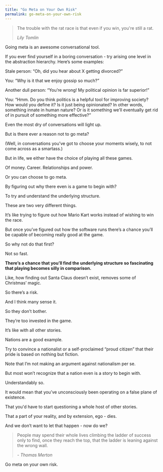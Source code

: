 ```yaml
---
title: "Go Meta on Your Own Risk"
permalink: go-meta-on-your-own-risk
---
```


> The trouble with the rat race is that even if you win, you're still a rat.
> 
> <cite>Lily Tomlin</cite>

Going meta is an awesome conversational tool.

If you ever find yourself in a boring conversation - try arising one level in the abstraction hierarchy. Here’s some examples:

Stale person: “Oh, did you hear about X getting divorced?”

You: “Why is it that we enjoy gossip so much?”

Another dull person: “You’re wrong! My political opinion is far superior!”

You: “Hmm. Do you think politics is a helpful tool for improving society? How would you define it? Is it just being opinionated? In other words, something innate in human nature? Or is it something we’ll eventually get rid of in pursuit of something more effective?”

Even the most dry of conversations will light up.

But is there ever a reason not to go meta?

(Well, in conversations you’ve got to choose your moments wisely, to not come across as a smartass.)

But in life, we either have the choice of playing all these games.

Of money. Career. Relationships and power.

Or you can choose to go meta.

By figuring out why there even is a game to begin with?

To try and understand the underlying structure.

These are two very different things.

It’s like trying to figure out how Mario Kart works instead of wishing to win the race.

But once you’ve figured out how the software runs there’s a chance you’ll be capable of becoming really good at the game.

So why not do that first?

Not so fast.

**There’s a chance that you’ll find the underlying structure so fascinating that playing becomes silly in comparison.**

Like, how finding out Santa Claus doesn’t exist, removes some of Christmas’ magic.

So there’s a risk.

And I think many sense it.

So they don’t bother.

They’re too invested in the game.

It’s like with all other stories.

Nations are a good example.

Try to convince a nationalist or a self-proclaimed “proud citizen” that their pride is based on nothing but fiction.

Note that I’m not making an argument against nationalism per se.

But most won’t recognize that a nation even is a story to begin with.

Understandably so.

It would mean that you’ve unconsciously been operating on a false plane of existence.

That you'd have to start questioning a whole host of other stories.

That a part of your reality, and by extension, ego - dies.

And we don’t want to let that happen - now do we?

> People may spend their whole lives climbing the ladder of success only to find, once they reach the top, that the ladder is leaning against the wrong wall.
> 
> <cite>- Thomas Merton</cite>

Go meta on your own risk.
